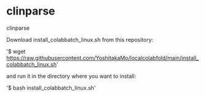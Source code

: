 # clinparse
clinparse

Download install_colabbatch_linux.sh from this repository:

  '$ wget https://raw.githubusercontent.com/YoshitakaMo/localcolabfold/main/install_colabbatch_linux.sh'

and run it in the directory where you want to install:

  '$ bash install_colabbatch_linux.sh'
